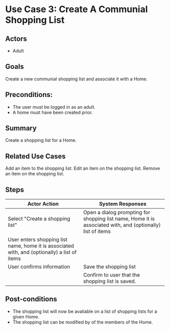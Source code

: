 # Use Case 3: Create A Communial Shopping List

## Actors
* Adult

## Goals
Create a new communial shopping list and associate it with a Home.

## Preconditions:
* The user must be logged in as an adult.
* A home must have been created prior.

## Summary
Create a shopping list for a Home.

## Related Use Cases
Add an item to the shopping list.
Edit an item on the shopping list.
Remove an item on the shopping list.

## Steps
| Actor Action | System Responses |
| --- | --- |
| Select "Create a shopping list" | Open a dialog prompting for shopping list name, Home it is associated with, and (optionally) list of items |
| User enters shopping list name, home it is associated with, and (optionally) a list of items |  |
| User confirms information | Save the shopping list |
| | Confirm to user that the shopping list is saved. |

## Post-conditions
* The shopping list will now be avaliable on a list of shopping lists for a given Home.
* The shopping list can be modified by of the members of the Home.
